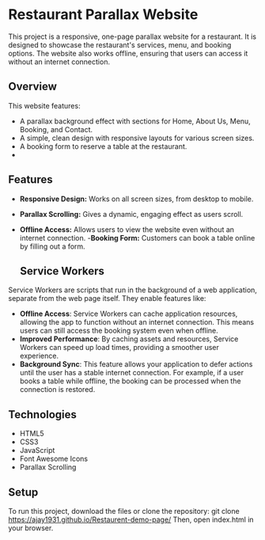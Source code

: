 # Restaurant Parallax Website
This project is a responsive, one-page parallax website for a restaurant. It is designed to showcase the restaurant's services, menu, and booking options. The website also works offline, ensuring that users can access it without an internet connection.

## Overview
This website features:
- A parallax background effect with sections for Home, About Us, Menu, Booking, and Contact.
- A simple, clean design with responsive layouts for various screen sizes.
- A booking form to reserve a table at the restaurant.
- 
## Features
- **Responsive Design:** Works on all screen sizes, from desktop to mobile.
- **Parallax Scrolling:** Gives a dynamic, engaging effect as users scroll.
- **Offline Access:** Allows users to view the website even without an internet connection.
-**Booking Form:** Customers can book a table online by filling out a form.

  ## Service Workers

Service Workers are scripts that run in the background of a web application, separate from the web page itself. They enable features like:
- **Offline Access**: Service Workers can cache application resources, allowing the app to function without an internet connection. This means users can still access the booking system even when offline.
- **Improved Performance**: By caching assets and resources, Service Workers can speed up load times, providing a smoother user experience.
- **Background Sync**: This feature allows your application to defer actions until the user has a stable internet connection. For example, if a user books a table while offline, the booking can be processed when the connection is restored.

  
## Technologies
- HTML5
- CSS3
- JavaScript
- Font Awesome Icons
- Parallax Scrolling
  
## Setup
To run this project, download the files or clone the repository:
git clone https://ajay1931.github.io/Restaurent-demo-page/
Then, open index.html in your browser.
